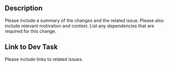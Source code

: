 ## Description
Please include a summary of the changes and the related issue. Please also include relevant motivation and context. List any dependencies that are required for this change.


## Link to Dev Task
Please include links to related issues. 
